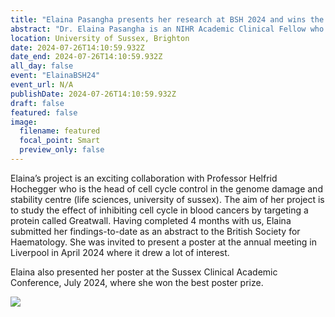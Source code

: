 ```yaml
---
title: "Elaina Pasangha presents her research at BSH 2024 and wins the poster prize at the Sussex Clinical academic conference July 2024."
abstract: "Dr. Elaina Pasangha is an NIHR Academic Clinical Fellow who is working in our team for 4 months/year (2023-2025) whilst studying for an MRes."
location: University of Sussex, Brighton
date: 2024-07-26T14:10:59.932Z
date_end: 2024-07-26T14:10:59.932Z
all_day: false
event: "ElainaBSH24"
event_url: N/A
publishDate: 2024-07-26T14:10:59.932Z
draft: false
featured: false
image:
  filename: featured
  focal_point: Smart
  preview_only: false
---
```

Elaina’s project is an exciting collaboration with Professor Helfrid Hochegger who is the head of cell cycle control in the genome damage and stability centre (life sciences, university of sussex). The aim of her project is to study the effect of inhibiting cell cycle in blood cancers by targeting a protein called Greatwall. Having completed 4 months with us, Elaina submitted her findings-to-date as an abstract to the British Society for Haematology. She was invited to present a poster at the annual meeting in Liverpool in April 2024 where it drew a lot of interest. 

Elaina also presented her poster at the Sussex Clinical Academic Conference, July 2024, where she won the best poster prize. 

![](Uknown-2.jpeg)
